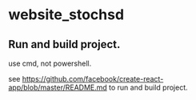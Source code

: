 # website_stochsd

## Run and build project.

use cmd, not powershell.

see 
https://github.com/facebook/create-react-app/blob/master/README.md 
to run and build project.

